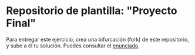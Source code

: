 # Repositorio de plantilla: "Proyecto Final"

Para entregar este ejercicio, crea una bifurcación (fork) de este repositorio, y sube a él tu solución. Puedes consultar el [enunciado](https://gitlab.eif.urjc.es/cursoprogram/materiales/-/blob/main/practicas/final/final/README.md).



